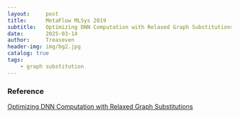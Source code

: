 ```yaml
---
layout:     post
title:      MetaFlow MLSys 2019
subtitle:   Optimizing DNN Computation with Relaxed Graph Substitutions
date:       2025-03-14
author:     Treaseven
header-img: img/bg2.jpg
catalog: true
tags:
    - graph substitution
---
```




### Reference
[Optimizing DNN Computation with Relaxed Graph Substitutions](https://proceedings.mlsys.org/paper_files/paper/2019/file/4dd1a7279a8cfeea2660fbc34f02a2bc-Paper.pdf)